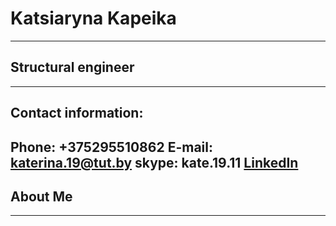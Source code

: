 # Katsiaryna Kapeika 
---
## Structural engineer
---
## Contact information:
   **Phone:** +375295510862
   **E-mail:** katerina.19@tut.by
   **skype:** kate.19.11
   [LinkedIn](https://www.linkedin.com/in/kapeika-katerina-b97418167/)
---
## About Me
---

